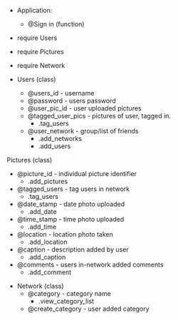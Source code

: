- Application:
  * @Sign in (function)
- require Users
- require Pictures
- require Network

- Users (class)
  * @users_id - username
  * @password - users password
  * @user_pic_id - user uploaded pictures
  * @tagged_user_pics - pictures of user, tagged in.
    - .tag_users
  * @user_network - group/list of friends
    - .add_networks
    - .add_users

Pictures (class)
  * @picture_id - individual picture identifier
    - .add_pictures
  * @tagged_users - tag users in network
    - .tag_users
  * @date_stamp - date photo uploaded
    - .add_date
  * @time_stamp - time photo uploaded
    - .add_time
  * @location - location photo taken
    - .add_location
  * @caption - description added by user
    - .add_caption
  * @comments - users in-network added comments
    - .add_comment

- Network (class)
  * @category - category name
    - .view_category_list 
  * @create_category - user added category





